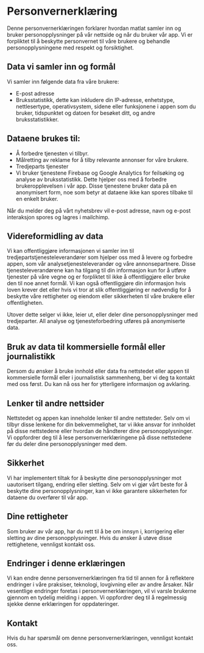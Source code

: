 # Personvernerklæring

Denne personvernerklæringen forklarer hvordan matlat samler inn og bruker personopplysninger på vår nettside og når du bruker vår app. Vi er forpliktet til å beskytte personvernet til våre brukere og behandle personopplysningene med respekt og forsiktighet.

## Data vi samler inn og formål
Vi samler inn følgende data fra våre brukere:

- E-post adresse
- Bruksstatistikk, dette kan inkludere din IP-adresse, enhetstype, nettlesertype, operativsystem, sidene eller funksjonene i appen som du bruker, tidspunktet og datoen for besøket ditt, og andre bruksstatistikker.

## Dataene brukes til:

- Å forbedre tjenesten vi tilbyr.
- Målretting av reklame for å tilby relevante annonser for våre brukere.
- Tredjeparts tjenester
- Vi bruker tjenestene Firebase og Google Analytics for feilsøking og analyse av bruksstatistikk. Dette hjelper oss med å forbedre brukeropplevelsen i vår app. Disse tjenestene bruker data på en anonymisert form, noe som betyr at dataene ikke kan spores tilbake til en enkelt bruker.

Når du melder deg på vårt nyhetsbrev vil e-post adresse, navn og e-post interaksjon spores og lagres i mailchimp.

## Videreformidling av data
Vi kan offentliggjøre informasjonen vi samler inn til tredjepartstjenesteleverandører som hjelper oss med å levere og forbedre appen, som vår analysetjenesteleverandør og våre annonsepartnere. Disse tjenesteleverandørene kan ha tilgang til din informasjon kun for å utføre tjenester på våre vegne og er forpliktet til ikke å offentliggjøre eller bruke den til noe annet formål. Vi kan også offentliggjøre din informasjon hvis loven krever det eller hvis vi tror at slik offentliggjøring er nødvendig for å beskytte våre rettigheter og eiendom eller sikkerheten til våre brukere eller offentligheten.

Utover dette selger vi ikke, leier ut, eller deler dine personopplysninger med tredjeparter. All analyse og tjenesteforbedring utføres på anonymiserte data.

## Bruk av data til kommersielle formål eller journalistikk
Dersom du ønsker å bruke innhold eller data fra nettstedet eller appen til kommersielle formål eller i journalistisk sammenheng, ber vi deg ta kontakt med oss først. Du kan nå oss her for ytterligere informasjon og avklaring.

## Lenker til andre nettsider
Nettstedet og appen kan inneholde lenker til andre nettsteder. Selv om vi tilbyr disse lenkene for din bekvemmelighet, tar vi ikke ansvar for innholdet på disse nettstedene eller hvordan de håndterer dine personopplysninger. Vi oppfordrer deg til å lese personvernerklæringene på disse nettstedene før du deler dine personopplysninger med dem.

## Sikkerhet
Vi har implementert tiltak for å beskytte dine personopplysninger mot uautorisert tilgang, endring eller sletting. Selv om vi gjør vårt beste for å beskytte dine personopplysninger, kan vi ikke garantere sikkerheten for dataene du overfører til vår app.

## Dine rettigheter
Som bruker av vår app, har du rett til å be om innsyn i, korrigering eller sletting av dine personopplysninger. Hvis du ønsker å utøve disse rettighetene, vennligst kontakt oss.

## Endringer i denne erklæringen
Vi kan endre denne personvernerklæringen fra tid til annen for å reflektere endringer i våre praksiser, teknologi, lovgivning eller av andre årsaker. Når vesentlige endringer foretas i personvernerklæringen, vil vi varsle brukerne gjennom en tydelig melding i appen. Vi oppfordrer deg til å regelmessig sjekke denne erklæringen for oppdateringer.

## Kontakt
Hvis du har spørsmål om denne personvernerklæringen, vennligst kontakt oss.
